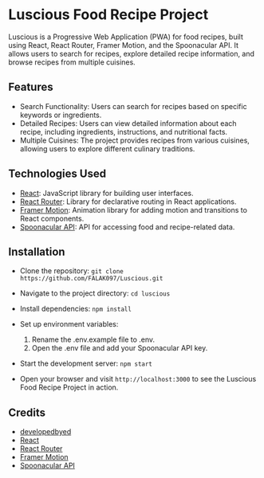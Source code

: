 # Luscious Food Recipe Project

Luscious is a Progressive Web Application (PWA) for food recipes, built using React, React Router, Framer Motion, and the Spoonacular API. It allows users to search for recipes, explore detailed recipe information, and browse recipes from multiple cuisines.

## Features

- Search Functionality: Users can search for recipes based on specific keywords or ingredients.
- Detailed Recipes: Users can view detailed information about each recipe, including ingredients, instructions, and nutritional facts.
- Multiple Cuisines: The project provides recipes from various cuisines, allowing users to explore different culinary traditions.

## Technologies Used

- [React](https://reactjs.org): JavaScript library for building user interfaces.
- [React Router](https://reactrouter.com): Library for declarative routing in React applications.
- [Framer Motion](https://www.framer.com/api/motion/): Animation library for adding motion and transitions to React components.
- [Spoonacular API](https://spoonacular.com/food-api): API for accessing food and recipe-related data.

## Installation

- Clone the repository:
  `git clone https://github.com/FALAK097/Luscious.git`

- Navigate to the project directory:
  `cd luscious`
- Install dependencies:
  `npm install`

- Set up environment variables:

  1. Rename the .env.example file to .env.
  2. Open the .env file and add your Spoonacular API key.

- Start the development server:
  `npm start`

- Open your browser and visit `http://localhost:3000` to see the Luscious Food Recipe Project in action.

## Credits

- [developedbyed](https://github.com/developedbyed/)
- [React](https://reactjs.org)
- [React Router](https://reactrouter.com)
- [Framer Motion](https://www.framer.com/api/motion/)
- [Spoonacular API](https://spoonacular.com/food-api)

